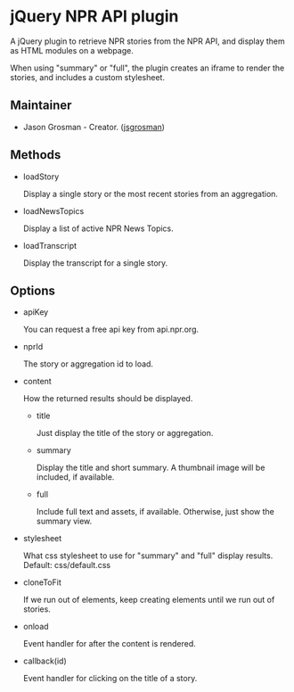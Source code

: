 jQuery NPR API plugin
======================

A jQuery plugin to retrieve NPR stories from the NPR API, and display them as HTML modules on a webpage. 

When using "summary" or "full", the plugin creates an iframe to render the stories, and includes a custom stylesheet.

Maintainer
---------------------------

* Jason Grosman - Creator. ([jsgrosman](http://github.com/jsgrosman))

Methods
---------------------------

* loadStory
    
    Display a single story or the most recent stories from an aggregation.

* loadNewsTopics
    
    Display a list of active NPR News Topics.

* loadTranscript
    
    Display the transcript for a single story.
    
Options
---------------------------

* apiKey
    
    You can request a free api key from api.npr.org.
    
* nprId
    
    The story or aggregation id to load.
    
* content
    
    How the returned results should be displayed.
    
    * title
    
        Just display the title of the story or aggregation.
    
    * summary
    
        Display the title and short summary. A thumbnail image will be included, if available.
    
    * full
    
        Include full text and assets, if available. Otherwise, just show the summary view.

* stylesheet
    
    What css stylesheet to use for "summary" and "full" display results. Default: css/default.css
    
* cloneToFit
    
    If we run out of elements, keep creating elements until we run out of stories.

* onload
    
    Event handler for after the content is rendered.
    
* callback(id)
    
    Event handler for clicking on the title of a story.                             



    
    